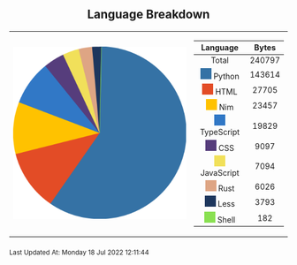 <span align="center">

## Language Breakdown

</span>

<foreignObject>
<body xmlns="http://www.w3.org/1999/xhtml">
<table align="center">
<tr>
<td>

![Pie Chart](./assets/pie_chart.svg "Pie Chart detailing languages used")
</td>
<td>

|Language|Bytes|
|:-:|:-:|
|Total|240797
![Python](./assets/Python.svg) Python|143614|
![HTML](./assets/HTML.svg) HTML|27705|
![Nim](./assets/Nim.svg) Nim|23457|
![TypeScript](./assets/TypeScript.svg) TypeScript|19829|
![CSS](./assets/CSS.svg) CSS|9097|
![JavaScript](./assets/JavaScript.svg) JavaScript|7094|
![Rust](./assets/Rust.svg) Rust|6026|
![Less](./assets/Less.svg) Less|3793|
![Shell](./assets/Shell.svg) Shell|182|
</td>
</tr>
</table>
</body>
</foreignObject>

<sub>
Last Updated At:
Monday 18 Jul 2022 12:11:44</sub>